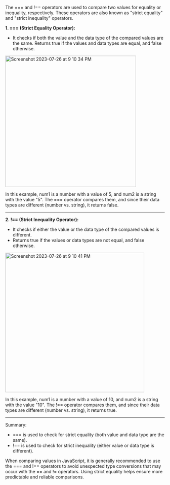 The === and !== operators are used to compare two values for equality or inequality, respectively. These operators are also known as "strict equality" and "strict inequality" operators.

**1. === (Strict Equality Operator):**
* It checks if both the value and the data type of the compared values are the same.
Returns true if the values and data types are equal, and false otherwise.

<img width="413" alt="Screenshot 2023-07-26 at 9 10 34 PM" src="https://github.com/ERA-Solutions-LLC/JavaScript-Intermediate-Assignments/assets/92329761/4a744658-eaa1-4746-93af-2b8c52d69353">

In this example, num1 is a number with a value of 5, and num2 is a string with the value "5". The === operator compares them, and since their data types are different (number vs. string), it returns false.

***

**2. !== (Strict Inequality Operator):**
* It checks if either the value or the data type of the compared values is different.
* Returns true if the values or data types are not equal, and false otherwise.

<img width="439" alt="Screenshot 2023-07-26 at 9 10 41 PM" src="https://github.com/ERA-Solutions-LLC/JavaScript-Intermediate-Assignments/assets/92329761/cd1bf6e8-1860-4c2b-8dae-14e6f6947fb4">

In this example, num1 is a number with a value of 10, and num2 is a string with the value "10". The !== operator compares them, and since their data types are different (number vs. string), it returns true.

***

Summary: 

* === is used to check for strict equality (both value and data type are the same).
* !== is used to check for strict inequality (either value or data type is different).

When comparing values in JavaScript, it is generally recommended to use the === and !== operators to avoid unexpected type conversions that may occur with the == and != operators. Using strict equality helps ensure more predictable and reliable comparisons.


